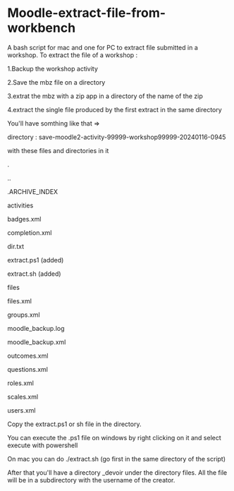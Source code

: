 # Moodle-extract-file-from-workbench
A bash script for mac and one for PC to extract file submitted in a workshop. 
To extract the file of a workshop :

1.Backup the workshop activity

2.Save the mbz file on a directory

3.extrat the mbz with a zip app in a directory of the name of the zip

4.extract the single file produced by the first extract in the same directory

You'll have somthing like that =>

directory : save-moodle2-activity-99999-workshop99999-20240116-0945

with these files and directories in it

.

..

.ARCHIVE_INDEX

activities

badges.xml

completion.xml

dir.txt

extract.ps1 (added)

extract.sh (added)

files

files.xml

groups.xml

moodle_backup.log

moodle_backup.xml

outcomes.xml

questions.xml

roles.xml

scales.xml

users.xml


Copy the extract.ps1 or sh file in the directory.

You can execute the .ps1 file on windows by right clicking on it and select execute with powershell

On mac you can do ./extract.sh (go first in the same directory of the script)


After that you'll have a directory _devoir under the directory files. All the file will be in a subdirectory with the username of the creator.


